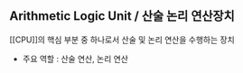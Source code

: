 
##  Arithmetic Logic Unit / 산술 논리 연산장치

[[CPU]]의 핵심 부분 중 하나로서 산술 및 논리 연산을 수행하는 장치
- 주요 역할 : 산술 연산, 논리 연산